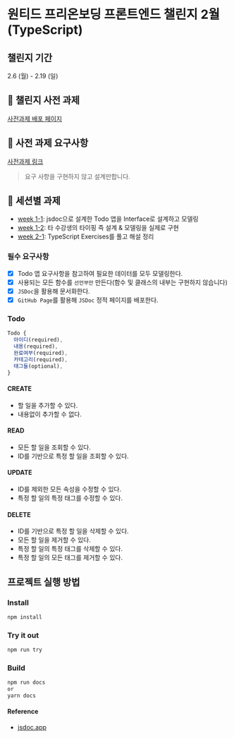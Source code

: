 # 원티드 프리온보딩 프론트엔드 챌린지 2월(TypeScript)

## 챌린지 기간

2.6 (월) - 2.19 (일)

## 🔗 챌린지 사전 과제

[사전과제 배포 페이지](https://seul-dev.github.io/wanted-pre-onboarding-challenge-fe-2/TodoService.html)

## 🔗 사전 과제 요구사항

[사전과제 링크](https://gist.github.com/pocojang/3c3d4470a3d2a978b5ebfb3f613e40fa)

> 요구 사항을 구현하지 않고 설계만합니다.

## 🔗 세션별 과제

- [week 1-1](https://github.com/seul-dev/wanted-pre-onboarding-challenge-fe-2/issues/1): jsdoc으로 설계한 Todo 앱을 Interface로 설계하고 모델링
- [week 1-2](https://github.com/seul-dev/wanted-pre-onboarding-challenge-fe-2/pull/5): 타 수강생의 타이핑 즉 설계 & 모델링을 실제로 구현
- [week 2-1](./src/typescript-exercises.md): TypeScript Exercises를 풀고 해설 정리


### 필수 요구사항

- [x] Todo 앱 요구사항을 참고하여 필요한 데이터를 모두 모델링한다.
- [x] 사용되는 모든 함수를 `선언부만` 만든다(함수 및 클래스의 내부는 구현하지 않습니다)
- [x] `JSDoc`을 활용해 문서화한다.
- [x] `GitHub Page`를 활용해 `JSDoc` 정적 페이지를 배포한다.

### Todo

```js
Todo {
  아이디(required),
  내용(required),
  완료여부(required),
  카테고리(required),
  태그들(optional),
}
```

#### CREATE

- 할 일을 추가할 수 있다.
- 내용없이 추가할 수 없다.

#### READ

- 모든 할 일을 조회할 수 있다.
- ID를 기반으로 특정 할 일을 조회할 수 있다.

#### UPDATE

- ID를 제외한 모든 속성을 수정할 수 있다.
- 특정 할 일의 특정 태그를 수정할 수 있다.

#### DELETE

- ID를 기반으로 특정 할 일을 삭제할 수 있다.
- 모든 할 일을 제거할 수 있다.
- 특정 할 일의 특정 태그를 삭제할 수 있다.
- 특정 할 일의 모든 태그를 제거할 수 있다.

## 프로젝트 실행 방법

### Install

```bash
npm install
```

### Try it out 
```bash
npm run try
```

### Build

```bash
npm run docs
or
yarn docs
```

#### Reference

- [jsdoc.app](https://jsdoc.app)
